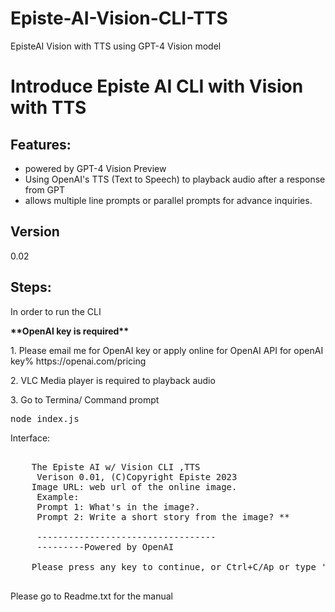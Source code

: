 # Episte-AI-Vision-CLI-TTS
EpisteAI Vision with TTS using GPT-4 Vision model

<h1>Introduce Episte AI CLI with Vision with TTS</h1>
<h2>Features:</h2>
<ul> 
 <li>powered by GPT-4 Vision Preview</li>
 <li>Using OpenAI's TTS (Text to Speech) to playback audio after a response from GPT</li>
 <li>allows multiple line prompts or parallel prompts for advance inquiries.</li>
</ul>

<h2>Version</h2>
<p>0.02</p>


<h2>Steps:</h2> 
<p>In order to run the CLI</p>
<b>**OpenAI key is required**</b>
<p>1. Please email me for OpenAI key or apply online for OpenAI API for openAI key% <ahref>https://openai.com/pricing</ahref></p>
<p>2. VLC Media player is required to playback audio</p>
<p>3. Go to Termina/ Command prompt</p>

<samp> node index.js </samp>

Interface:
<pre>
<samp>
    The Episte AI w/ Vision CLI ,TTS  
     Verison 0.01, (C)Copyright Episte 2023 
    Image URL: web url of the online image. 
     Example: 
     Prompt 1: What's in the image?. 
     Prompt 2: Write a short story from the image? **

     ----------------------------------
     ---------Powered by OpenAI
    
    Please press any key to continue, or Ctrl+C/Ap or type 'END' to exit session:% 
</samp>
</pre>

<p> Please go to Readme.txt for the manual</p>
